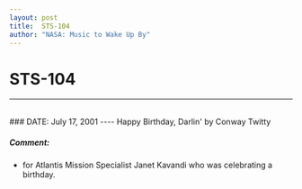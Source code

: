```yaml
---
layout: post
title:  STS-104
author: "NASA: Music to Wake Up By"
---
```


# STS-104
----
<br/>
### DATE: July 17, 2001
----
Happy Birthday, Darlin' by Conway Twitty

##### Comment:
* for Atlantis Mission Specialist Janet Kavandi who was celebrating a birthday.

